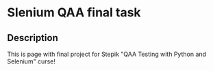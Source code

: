 # Slenium QAA final task

## Description

This is page with final project for Stepik "QAA Testing with Python and Selenium" curse!